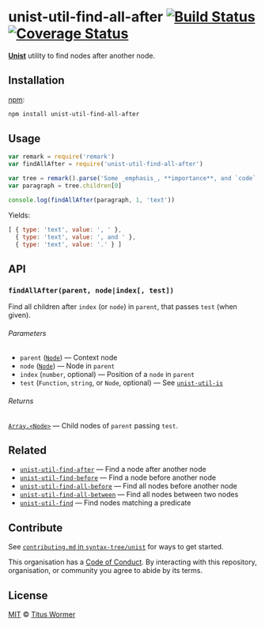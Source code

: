 # unist-util-find-all-after [![Build Status][travis-badge]][travis] [![Coverage Status][codecov-badge]][codecov]

[**Unist**][unist] utility to find nodes after another node.

## Installation

[npm][]:

```bash
npm install unist-util-find-all-after
```

## Usage

```js
var remark = require('remark')
var findAllAfter = require('unist-util-find-all-after')

var tree = remark().parse('Some _emphasis_, **importance**, and `code`.')
var paragraph = tree.children[0]

console.log(findAllAfter(paragraph, 1, 'text'))
```

Yields:

```js
[ { type: 'text', value: ', ' },
  { type: 'text', value: ', and ' },
  { type: 'text', value: '.' } ]
```

## API

### `findAllAfter(parent, node|index[, test])`

Find all children after `index` (or `node`) in `parent`, that passes `test`
(when given).

###### Parameters

*   `parent` ([`Node`][node]) — Context node
*   `node` ([`Node`][node]) — Node in `parent`
*   `index` (`number`, optional) — Position of a `node` in `parent`
*   `test` (`Function`, `string`, or `Node`, optional)
    — See [`unist-util-is`][is]

###### Returns

[`Array.<Node>`][node] — Child nodes of `parent` passing `test`.

## Related

*   [`unist-util-find-after`](https://github.com/syntax-tree/unist-util-find-after)
    — Find a node after another node
*   [`unist-util-find-before`](https://github.com/syntax-tree/unist-util-find-before)
    — Find a node before another node
*   [`unist-util-find-all-before`](https://github.com/syntax-tree/unist-util-find-all-before)
    — Find all nodes before another node
*   [`unist-util-find-all-between`](https://github.com/mrzmmr/unist-util-find-all-between)
    — Find all nodes between two nodes
*   [`unist-util-find`](https://github.com/blahah/unist-util-find)
    — Find nodes matching a predicate

## Contribute

See [`contributing.md` in `syntax-tree/unist`][contributing] for ways to get
started.

This organisation has a [Code of Conduct][coc].  By interacting with this
repository, organisation, or community you agree to abide by its terms.

## License

[MIT][license] © [Titus Wormer][author]

<!-- Definitions -->

[travis-badge]: https://img.shields.io/travis/syntax-tree/unist-util-find-all-after.svg

[travis]: https://travis-ci.org/syntax-tree/unist-util-find-all-after

[codecov-badge]: https://img.shields.io/codecov/c/github/syntax-tree/unist-util-find-all-after.svg

[codecov]: https://codecov.io/github/syntax-tree/unist-util-find-all-after

[npm]: https://docs.npmjs.com/cli/install

[license]: license

[author]: https://wooorm.com

[unist]: https://github.com/syntax-tree/unist

[node]: https://github.com/syntax-tree/unist#node

[is]: https://github.com/syntax-tree/unist-util-is

[contributing]: https://github.com/syntax-tree/unist/blob/master/contributing.md

[coc]: https://github.com/syntax-tree/unist/blob/master/code-of-conduct.md
